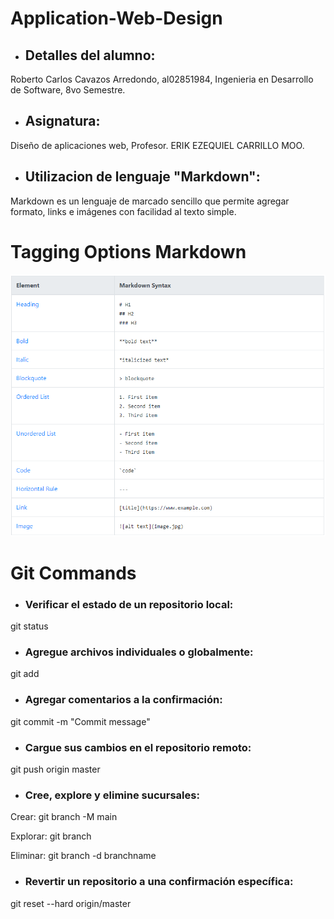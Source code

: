 # Application-Web-Design

* ## Detalles del alumno: 
Roberto Carlos Cavazos Arredondo, al02851984, Ingenieria en Desarrollo de Software, 8vo Semestre.

* ## Asignatura:
Diseño de aplicaciones web, Profesor. ERIK EZEQUIEL CARRILLO MOO.

* ## Utilizacion de lenguaje "Markdown": 
Markdown es un lenguaje de marcado sencillo que permite agregar formato, links e imágenes con facilidad al texto simple.

# Tagging Options Markdown

![Markdown Syntax](markdownsyntax.png)

# Git Commands

* ### Verificar el estado de un repositorio local:
git status 

* ### Agregue archivos individuales o globalmente:
git add

* ### Agregar comentarios a la confirmación:
git commit -m "Commit message"

* ### Cargue sus cambios en el repositorio remoto:
git push origin master

* ### Cree, explore y elimine sucursales:
Crear: git branch -M main

Explorar: git branch 

Eliminar: git branch -d branchname

* ### Revertir un repositorio a una confirmación específica:
git reset --hard origin/master

